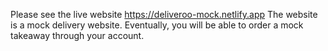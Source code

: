 Please see the live website https://deliveroo-mock.netlify.app
The website is a mock delivery website. Eventually, you will be able to order a mock takeaway through your account. 
